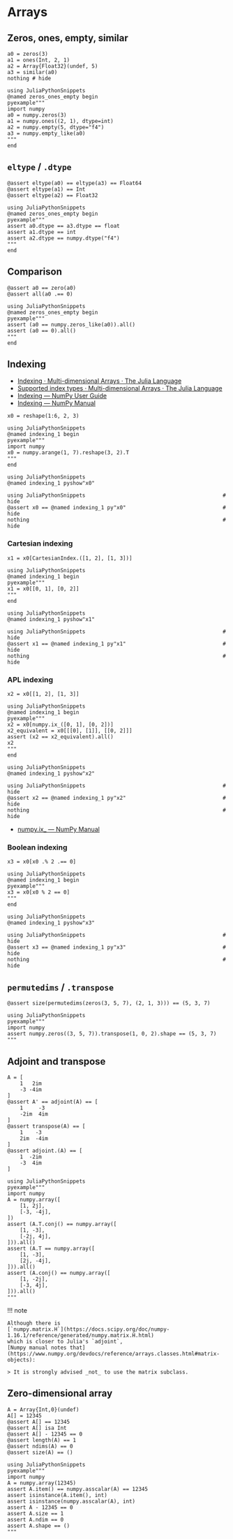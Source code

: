 # Arrays

## Zeros, ones, empty, similar

```@example zeros_ones_empty
a0 = zeros(3)
a1 = ones(Int, 2, 1)
a2 = Array{Float32}(undef, 5)
a3 = similar(a0)
nothing # hide
```

```@eval
using JuliaPythonSnippets
@named zeros_ones_empty begin
pyexample"""
import numpy
a0 = numpy.zeros(3)
a1 = numpy.ones((2, 1), dtype=int)
a2 = numpy.empty(5, dtype="f4")
a3 = numpy.empty_like(a0)
"""
end
```

## `eltype` / `.dtype`

```@example zeros_ones_empty
@assert eltype(a0) == eltype(a3) == Float64
@assert eltype(a1) == Int
@assert eltype(a2) == Float32
```

```@eval
using JuliaPythonSnippets
@named zeros_ones_empty begin
pyexample"""
assert a0.dtype == a3.dtype == float
assert a1.dtype == int
assert a2.dtype == numpy.dtype("f4")
"""
end
```

## Comparison

```@example zeros_ones_empty
@assert a0 == zero(a0)
@assert all(a0 .== 0)
```

```@eval
using JuliaPythonSnippets
@named zeros_ones_empty begin
pyexample"""
assert (a0 == numpy.zeros_like(a0)).all()
assert (a0 == 0).all()
"""
end
```

## Indexing

* [Indexing · Multi-dimensional Arrays · The Julia Language](https://docs.julialang.org/en/latest/manual/arrays/#man-array-indexing-1)
* [Supported index types · Multi-dimensional Arrays · The Julia Language](https://docs.julialang.org/en/latest/manual/arrays/#man-array-indexing-1)
* [Indexing — NumPy User Guide](https://www.numpy.org/devdocs/user/basics.indexing.html)
* [Indexing — NumPy Manual](https://www.numpy.org/devdocs/reference/arrays.indexing.html)

```@example indexing_1
x0 = reshape(1:6, 2, 3)
```

```@eval
using JuliaPythonSnippets
@named indexing_1 begin
pyexample"""
import numpy
x0 = numpy.arange(1, 7).reshape(3, 2).T
"""
end
```

```@eval
using JuliaPythonSnippets
@named indexing_1 pyshow"x0"
```

```@example indexing_1
using JuliaPythonSnippets                                            # hide
@assert x0 == @named indexing_1 py"x0"                               # hide
nothing                                                              # hide
```

### Cartesian indexing

```@example indexing_1
x1 = x0[CartesianIndex.([1, 2], [1, 3])]
```

```@eval
using JuliaPythonSnippets
@named indexing_1 begin
pyexample"""
x1 = x0[[0, 1], [0, 2]]
"""
end
```

```@eval
using JuliaPythonSnippets
@named indexing_1 pyshow"x1"
```

```@example indexing_1
using JuliaPythonSnippets                                            # hide
@assert x1 == @named indexing_1 py"x1"                               # hide
nothing                                                              # hide
```

### APL indexing

```@example indexing_1
x2 = x0[[1, 2], [1, 3]]
```

```@eval
using JuliaPythonSnippets
@named indexing_1 begin
pyexample"""
x2 = x0[numpy.ix_([0, 1], [0, 2])]
x2_equivalent = x0[[[0], [1]], [[0, 2]]]
assert (x2 == x2_equivalent).all()
x2
"""
end
```

```@eval
using JuliaPythonSnippets
@named indexing_1 pyshow"x2"
```

```@example indexing_1
using JuliaPythonSnippets                                            # hide
@assert x2 == @named indexing_1 py"x2"                               # hide
nothing                                                              # hide
```

* [numpy.ix_ — NumPy Manual](https://www.numpy.org/devdocs/reference/generated/numpy.ix_.html)

### Boolean indexing

```@example indexing_1
x3 = x0[x0 .% 2 .== 0]
```

```@eval
using JuliaPythonSnippets
@named indexing_1 begin
pyexample"""
x3 = x0[x0 % 2 == 0]
"""
end
```

```@eval
using JuliaPythonSnippets
@named indexing_1 pyshow"x3"
```

```@example indexing_1
using JuliaPythonSnippets                                            # hide
@assert x3 == @named indexing_1 py"x3"                               # hide
nothing                                                              # hide
```

## `permutedims` / `.transpose`

```@example
@assert size(permutedims(zeros(3, 5, 7), (2, 1, 3))) == (5, 3, 7)
```

```@eval
using JuliaPythonSnippets
pyexample"""
import numpy
assert numpy.zeros((3, 5, 7)).transpose(1, 0, 2).shape == (5, 3, 7)
"""
```

## Adjoint and transpose

```@example
A = [
    1   2im
    -3 -4im
]
@assert A' == adjoint(A) == [
    1     -3
    -2im  4im
]
@assert transpose(A) == [
    1    -3
    2im  -4im
]
@assert adjoint.(A) == [
    1  -2im
    -3  4im
]
```

```@eval
using JuliaPythonSnippets
pyexample"""
import numpy
A = numpy.array([
    [1, 2j],
    [-3, -4j],
])
assert (A.T.conj() == numpy.array([
    [1, -3],
    [-2j, 4j],
])).all()
assert (A.T == numpy.array([
    [1, -3],
    [2j, -4j],
])).all()
assert (A.conj() == numpy.array([
    [1, -2j],
    [-3, 4j],
])).all()
"""
```

!!! note

    Although there is
    [`numpy.matrix.H`](https://docs.scipy.org/doc/numpy-1.16.1/reference/generated/numpy.matrix.H.html)
    which is closer to Julia's `adjoint`,
    [Numpy manual notes that](https://www.numpy.org/devdocs/reference/arrays.classes.html#matrix-objects):

    > It is strongly advised _not_ to use the matrix subclass.

## Zero-dimensional array

```@example
A = Array{Int,0}(undef)
A[] = 12345
@assert A[] == 12345
@assert A[] isa Int
@assert A[] - 12345 == 0
@assert length(A) == 1
@assert ndims(A) == 0
@assert size(A) == ()
```

```@eval
using JuliaPythonSnippets
pyexample"""
import numpy
A = numpy.array(12345)
assert A.item() == numpy.asscalar(A) == 12345
assert isinstance(A.item(), int)
assert isinstance(numpy.asscalar(A), int)
assert A - 12345 == 0
assert A.size == 1
assert A.ndim == 0
assert A.shape == ()
"""
```
